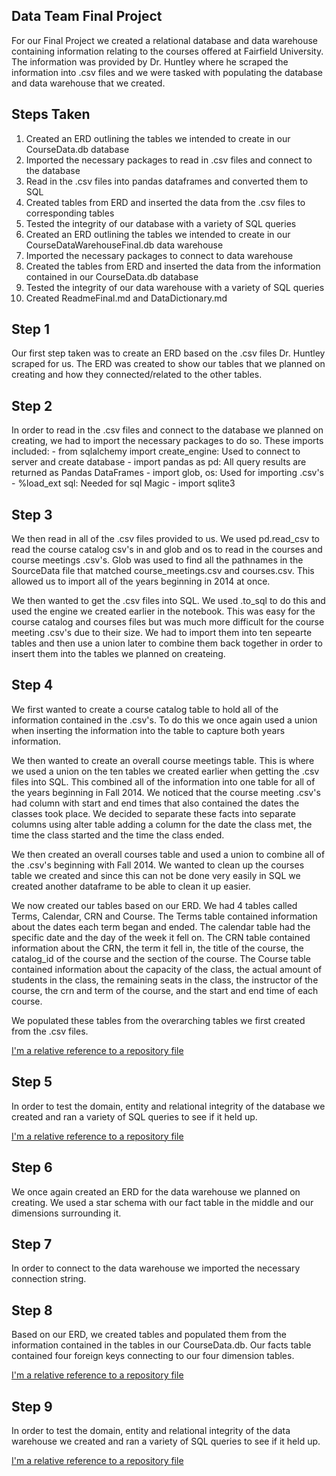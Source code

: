 ## Data Team Final Project

For our Final Project we created a relational database and data warehouse containing information relating to the courses offered at Fairfield University.
The information was provided by Dr. Huntley where he scraped the information into .csv files and we were tasked with populating the database and data warehouse
that we created.

## Steps Taken

1. Created an ERD outlining the tables we intended to create in our CourseData.db database
2. Imported the necessary packages to read in .csv files and connect to the database
3. Read in the .csv files into pandas dataframes and converted them to SQL
4. Created tables from ERD and inserted the data from the .csv files to corresponding tables
5. Tested the integrity of our database with a variety of SQL queries
6. Created an ERD outlining the tables we intended to create in our CourseDataWarehouseFinal.db data warehouse
7. Imported the necessary packages to connect to data warehouse
8. Created the tables from ERD and inserted the data from the information contained in our CourseData.db database
9. Tested the integrity of our data warehouse with a variety of SQL queries
10. Created ReadmeFinal.md and DataDictionary.md

## Step 1

Our first step taken was to create an ERD based on the .csv files Dr. Huntley scraped for us.  The ERD was created to show our tables
that we planned on creating and how they connected/related to the other tables.  

## Step 2

In order to read in the .csv files and connect to the database we planned on creating, we had to import the necessary packages to do so.
These imports included:
    - from sqlalchemy import create_engine: Used to connect to server and create database
    - import pandas as pd: All query results are returned as Pandas DataFrames
    - import glob, os: Used for importing .csv's
    - %load_ext sql: Needed for sql Magic
    - import sqlite3

## Step 3

We then read in all of the .csv files provided to us.  We used pd.read_csv to read the course catalog csv's in and glob and os to read in the
courses and course meetings .csv's.  Glob was used to find all the pathnames in the SourceData file that matched course_meetings.csv and
courses.csv.  This allowed us to import all of the years beginning in 2014 at once.

We then wanted to get the .csv files into SQL.  We used .to_sql to do this and used the engine we created earlier in the notebook.
This was easy for the course catalog and courses files but was much more difficult for the course meeting .csv's due to their size.
We had to import them into ten sepearte tables and then use a union later to combine them back together in order to insert them into the tables
we planned on createing.

## Step 4

We first wanted to create a course catalog table to hold all of the information contained in the .csv's.  To do this we once again used a
union when inserting the information into the table to capture both years information.  

We then wanted to create an overall course meetings table.  This is where we used a union on the ten tables we created earlier when getting the
.csv files into SQL.  This combined all of the information into one table for all of the years beginning in Fall 2014.  We noticed that the course
meeting .csv's had column with start and end times that also contained the dates the classes took place.  We decided to separate these facts into
separate columns using alter table adding a column for the date the class met, the time the class started and the time the class ended.

We then created an overall courses table and used a union to combine all of the .csv's beginning with Fall 2014.  We wanted to clean up the courses table
we created and since this can not be done very easily in SQL we created another dataframe to be able to clean it up easier.

We now created our tables based on our ERD.  We had 4 tables called Terms, Calendar, CRN and Course.
The Terms table contained information about the dates each term began and ended.
The calendar table had the specific date and the day of the week it fell on.
The CRN table contained information about the CRN, the term it fell in, the title of the course, the catalog_id of the course and the section of the course.
The Course table contained information about the capacity of the class, the actual amount of students in the class, the remaining seats in the class,
the instructor of the course, the crn and term of the course, and the start and end time of each course.

We populated these tables from the overarching tables we first created from the .csv files.

[I'm a relative reference to a repository file](../ba510/final-project-data-team/CourseDataETL.ipynb)

## Step 5

In order to test the domain, entity and relational integrity of the database we created and ran a variety of SQL queries to see if it held up.

[I'm a relative reference to a repository file](../ba510/final-project-data-team/CourseDataTests.ipynb)

## Step 6

We once again created an ERD for the data warehouse we planned on creating.  We used a star schema with our fact table in the middle and our dimensions
surrounding it.

## Step 7

In order to connect to the data warehouse we imported the necessary connection string.

## Step 8

Based on our ERD, we created tables and populated them from the information contained in the tables in our CourseData.db.
Our facts table contained four foreign keys connecting to our four dimension tables.

[I'm a relative reference to a repository file](../ba510/final-project-data-team/CourseDataWarehouseDemo.ipynb)

## Step 9

In order to test the domain, entity and relational integrity of the data warehouse we created and ran a variety of SQL queries to see if it held up.

[I'm a relative reference to a repository file](../ba510/final-project-data-team/CourseDataWarehouseTest.ipynb)
